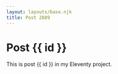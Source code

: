 ```yaml
---
layout: layouts/base.njk
title: Post 2889
---
```


# Post {{ id }}

This is post {{ id }} in my Eleventy project.
